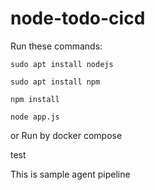 # node-todo-cicd

Run these commands:


`sudo apt install nodejs`


`sudo apt install npm`


`npm install`

`node app.js`

or Run by docker compose

test

This is sample agent pipeline 

